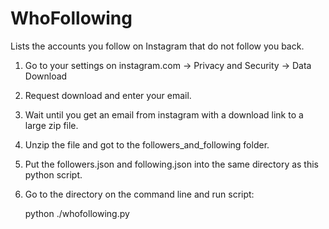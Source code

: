 # WhoFollowing
Lists the accounts you follow on Instagram that do not follow you back.

1. Go to your settings on instagram.com -> Privacy and Security -> Data Download
2. Request download and enter your email.
3. Wait until you get an email from instagram with a download link to a large zip file.
4. Unzip the file and got to the followers_and_following folder.
5. Put the followers.json and following.json into the same directory as this python script.
6. Go to the directory on the command line and run script: 
    
    python ./whofollowing.py
    
    
